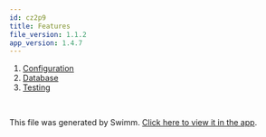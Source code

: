 ```yaml
---
id: cz2p9
title: Features
file_version: 1.1.2
app_version: 1.4.7
---
```


<!-- Steps - Do not remove this comment -->
1. [Configuration](configuration.o5neq.sw.md)
2. [Database](database.pjsn8.sw.md)
3. [Testing](testing.y52re.sw.md)


<br/>

This file was generated by Swimm. [Click here to view it in the app](/repos/Z2l0aHViJTNBJTNBaW52ZW50aW8lM0ElM0F2dmVsYw==/playlists/cz2p9).
